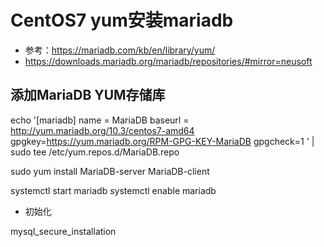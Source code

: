 # CentOS7 yum安装mariadb

- 参考：https://mariadb.com/kb/en/library/yum/
- https://downloads.mariadb.org/mariadb/repositories/#mirror=neusoft

## 添加MariaDB YUM存储库

echo '[mariadb]
name = MariaDB
baseurl = http://yum.mariadb.org/10.3/centos7-amd64
gpgkey=https://yum.mariadb.org/RPM-GPG-KEY-MariaDB
gpgcheck=1
' | sudo tee /etc/yum.repos.d/MariaDB.repo


sudo yum install MariaDB-server MariaDB-client

systemctl start mariadb
systemctl enable mariadb

- 初始化

mysql_secure_installation 
